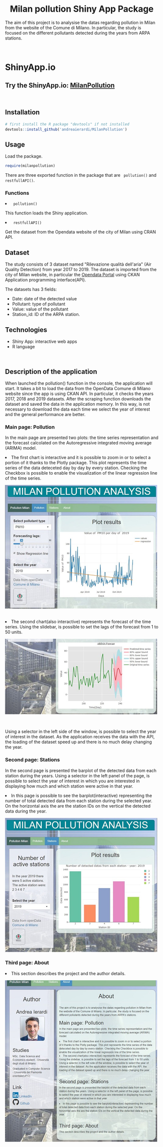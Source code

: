 <h1 align="center">Milan pollution Shiny App Package </h1>
<p> The aim of this project is to analysise the datas regarding pollution in Milan from the website of the Comune di Milano. In particular, the study is focused on the different pollutants detected during the years from ARPA stations. 
  </p> 
<br>
  
 <h1> ShinyApp.io    </h1>
 <h2> Try the ShinyApp.io:  <a href= "https://andreaierardi.shinyapps.io/Milan-Pollution-Analysis/"> MilanPollution</a>   </h2>
 <br>

<h2> Installation</h2>

```R
# first install the R package "devtools" if not installed
devtools::install_github('andreaierardi/MilanPollution')
```

<h2> Usage</h2>
<p> Load the package. </p>

```R
require(milanpollution)
```
<p> There are three exported function in the package that are <code> pollution()</code> and <code> restfullAPI()</code>.</p>

<h3> Functions </h3>
<li><code> pollution()</code></li>
<p> This function loads the Shiny  application. </p>
<li><code> restfullAPI()</code></li>
<p> Get the dataset from the Opendata website of the city of Milan using CRAN API. </p>


<h2> Dataset </h2>
<p> The study consists of 3 dataset named "Rilevazione qualità dell'aria" (Air Quality Detection) from year 2017 to 2019. 
The dataset is imported from the city of Milan website, in particular the <a href= "http://dati.comune.milano.it/"> Opendata Portal</a> using CKAN Application programming interface(API). </p>
<p> The datasets has 3 fields: </p>

- Date: date of the detected value
- Pollutant: type of pollutant
- Value: value of the pollutant
- Station_id: ID of the ARPA station.

<h2> Technologies </h2>

- Shiny App: interactive web apps
- R language

<br>
<h2> Description of the application </h2>
<p> When launched the pollution() function in the console, the application will start. It takes a bit to load the data from the OpenData Comune di Milano website since the app is using CKAN API. In particular, it checks the years 2017, 2018 and 2019 datasets. After the scraping function downloads the dataset and saved the data in the application memory. In this way, is not necessary to download the data each time we select the year of interest and the general performance are better. </p>

<h3> Main page: Pollution </h3>

<p> In the main page are presented two plots: the time series representation and the forecast calcolated on the Autoregressive integrated moving average (ARIMA) model. 


<li> The first chart is interactive and it is possible to zoom in or to select a portion of it thanks to the Plotly package. This plot represents the time series of the data deteceted day by day by every station. Checking the Checkbox is possible to enable the visualization of the linear regression line of the time series.

![Alt Text](inst/pollution/www/img/mainpage.JPG)
</li>
<br>

<li> The second chart(also interactive) represents the forecast of the time series. Using the slidebar, is possible to set the lags of the forecast from 1 to 50 units. 
<br>

![Alt Text](inst/pollution/www/img/mainpage2.JPG)

</li>
<br>

<p> Using a selector in the left side of the window, is possible to select the year of interest in the dataset. As the application receives the data with the API, the loading of the dataset speed up and there is no much delay changing the year.</p>


<h3> Second page: Stations </h3>

<p> In the second page is presented the barplot of the detected data from each station during the years. Using a selector in the left panel of the page, is possible to select the year of interest in which you are interested in displaying how much and which station were active in that year.
</p>

<li>  In this page is possible to see the barplot(interactive) representing the number of total detected data from each station during the selected year. On the horizontal axis the are the station IDs on the vertical the detected data during the year. 

![Alt Text](inst/pollution/www/img/secondpage.JPG)
</li>
<h3> Third page: About </h3>
<li>This section describes the project and the author details. 

![Alt Text](inst/pollution/www/img/thirdpage.JPG)
</li>
